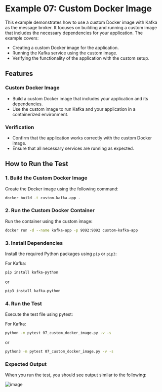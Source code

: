 # Example 07: Custom Docker Image

This example demonstrates how to use a custom Docker image with Kafka as the message broker. It focuses on building and running a custom image that includes the necessary dependencies for your application. The example covers:

- Creating a custom Docker image for the application.
- Running the Kafka service using the custom image.
- Verifying the functionality of the application with the custom setup.

## Features

### Custom Docker Image

- Build a custom Docker image that includes your application and its dependencies.
- Use the custom image to run Kafka and your application in a containerized environment.

### Verification

- Confirm that the application works correctly with the custom Docker image.
- Ensure that all necessary services are running as expected.

## How to Run the Test

### 1. Build the Custom Docker Image

Create the Docker image using the following command:

```bash
docker build -t custom-kafka-app .
```

### 2. Run the Custom Docker Container

Run the container using the custom image:

```bash
docker run -d --name kafka-app -p 9092:9092 custom-kafka-app
```

### 3. Install Dependencies

Install the required Python packages using `pip` or `pip3`:

For Kafka:
```bash
pip install kafka-python
```

or
```bash
pip3 install kafka-python
```

### 4. Run the Test

Execute the test file using pytest:

For Kafka:
```bash
python -m pytest 07_custom_docker_image.py -v -s
```

or
```bash
python3 -m pytest 07_custom_docker_image.py -v -s
```

### Expected Output

When you run the test, you should see output similar to the following:

![image](https://github.com/user-attachments/assets/ddf318c1-c20c-4777-9175-144f1410ed80)

